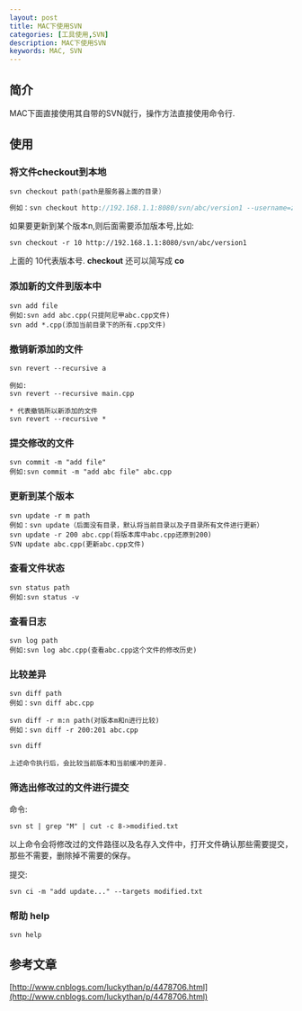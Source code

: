 ```yaml
---
layout: post
title: MAC下使用SVN
categories: [工具使用,SVN]
description: MAC下使用SVN
keywords: MAC, SVN
---
```


## 简介
MAC下面直接使用其自带的SVN就行，操作方法直接使用命令行.

## 使用

### 将文件checkout到本地

```C
svn checkout path(path是服务器上面的目录)

例如：svn checkout http://192.168.1.1:8080/svn/abc/version1 --username=zhangsan --passwrod=123
```
如果要更新到某个版本n,则后面需要添加版本号,比如:

```
svn checkout -r 10 http://192.168.1.1:8080/svn/abc/version1 

```

上面的 10代表版本号. **checkout** 还可以简写成 **co**


### 添加新的文件到版本中

```
svn add file
例如:svn add abc.cpp(只提阿尼甲abc.cpp文件)
svn add *.cpp(添加当前目录下的所有.cpp文件)
```

### 撤销新添加的文件
```
svn revert --recursive a

例如: 
svn revert --recursive main.cpp

* 代表撤销所以新添加的文件
svn revert --recursive *
```

### 提交修改的文件
```
svn commit -m "add file"
例如:svn commit -m "add abc file" abc.cpp
```

### 更新到某个版本

```
svn update -r m path
例如：svn update（后面没有目录，默认将当前目录以及子目录所有文件进行更新）
svn update -r 200 abc.cpp(将版本库中abc.cpp还原到200)
SVN update abc.cpp(更新abc.cpp文件)
```

### 查看文件状态

```
svn status path
例如:svn status -v
```

### 查看日志

```
svn log path
例如:svn log abc.cpp(查看abc.cpp这个文件的修改历史)
```

### 比较差异

```
svn diff path
例如：svn diff abc.cpp

svn diff -r m:n path(对版本m和n进行比较)
例如：svn diff -r 200:201 abc.cpp
```

```
svn diff

上述命令执行后，会比较当前版本和当前缓冲的差异.
```

### 筛选出修改过的文件进行提交

命令:
```
svn st | grep "M" | cut -c 8->modified.txt
```
以上命令会将修改过的文件路径以及名存入文件中，打开文件确认那些需要提交，那些不需要，删除掉不需要的保存。

提交:

```
svn ci -m "add update..." --targets modified.txt
```

### 帮助 help
```
svn help
```

## 参考文章

[http://www.cnblogs.com/luckythan/p/4478706.html](http://www.cnblogs.com/luckythan/p/4478706.html)

